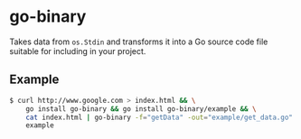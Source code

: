 # go-binary
Takes data from `os.Stdin` and transforms it into a Go source code file suitable for including in your project.

## Example

```bash
$ curl http://www.google.com > index.html && \
	go install go-binary && go install go-binary/example && \
	cat index.html | go-binary -f="getData" -out="example/get_data.go" && \
	example
```
